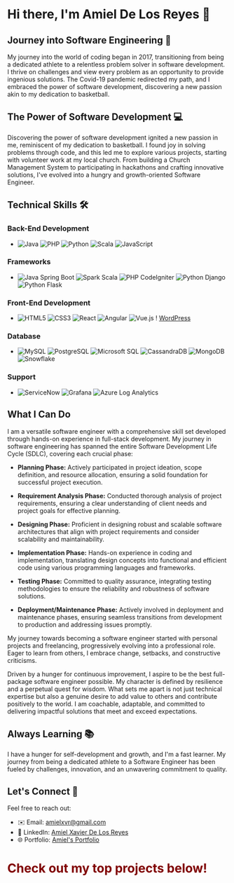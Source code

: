 # Hi there, I'm Amiel De Los Reyes 👋

## Journey into Software Engineering 🚀

My journey into the world of coding began in 2017, transitioning from being a dedicated athlete to a relentless problem solver in software development. I thrive on challenges and view every problem as an opportunity to provide ingenious solutions. The Covid-19 pandemic redirected my path, and I embraced the power of software development, discovering a new passion akin to my dedication to basketball.

## The Power of Software Development 💻

Discovering the power of software development ignited a new passion in me, reminiscent of my dedication to basketball. I found joy in solving problems through code, and this led me to explore various projects, starting with volunteer work at my local church. From building a Church Management System to participating in hackathons and crafting innovative solutions, I've evolved into a hungry and growth-oriented Software Engineer.

## Technical Skills 🛠️

### Back-End Development
- ![Java](https://img.shields.io/badge/Java-007396?style=for-the-badge&logo=java&logoColor=white) ![PHP](https://img.shields.io/badge/PHP-777BB4?style=for-the-badge&logo=php&logoColor=white) ![Python](https://img.shields.io/badge/Python-3776AB?style=for-the-badge&logo=python&logoColor=white) ![Scala](https://img.shields.io/badge/Scala-DC322F?style=for-the-badge&logo=scala&logoColor=white) ![JavaScript](https://img.shields.io/badge/JavaScript-F7DF1E?style=for-the-badge&logo=javascript&logoColor=black)

### Frameworks
- ![Java Spring Boot](https://img.shields.io/badge/Java_Spring_Boot-6DB33F?style=for-the-badge&logo=spring&logoColor=white) ![Spark Scala](https://img.shields.io/badge/Spark_Scala-E25A1C?style=for-the-badge&logo=apache-spark&logoColor=white) ![PHP CodeIgniter](https://img.shields.io/badge/PHP_CodeIgniter-EE4623?style=for-the-badge&logo=codeigniter&logoColor=white) ![Python Django](https://img.shields.io/badge/Python_Django-092E20?style=for-the-badge&logo=django&logoColor=white) ![Python Flask](https://img.shields.io/badge/Python_Flask-000000?style=for-the-badge&logo=flask&logoColor=white)

### Front-End Development
- ![HTML5](https://img.shields.io/badge/HTML5-E34F26?style=for-the-badge&logo=html5&logoColor=white) ![CSS3](https://img.shields.io/badge/CSS3-1572B6?style=for-the-badge&logo=css3&logoColor=white) ![React](https://img.shields.io/badge/React-61DAFB?style=for-the-badge&logo=react&logoColor=black) ![Angular](https://img.shields.io/badge/Angular-DD0031?style=for-the-badge&logo=angular&logoColor=white) ![Vue.js](https://img.shields.io/badge/Vue.js-4FC08D?style=for-the-badge&logo=vue.js&logoColor=white) ! [WordPress](https://img.shields.io/badge/WordPress-21759B?style=for-the-badge&logo=wordpress&logoColor=white)

### Database
- ![MySQL](https://img.shields.io/badge/MySQL-4479A1?style=for-the-badge&logo=mysql&logoColor=white) ![PostgreSQL](https://img.shields.io/badge/PostgreSQL-336791?style=for-the-badge&logo=postgresql&logoColor=white) ![Microsoft SQL](https://img.shields.io/badge/Microsoft_SQL-CC2927?style=for-the-badge&logo=microsoft-sql-server&logoColor=white) ![CassandraDB](https://img.shields.io/badge/CassandraDB-1287B1?style=for-the-badge&logo=apache-cassandra&logoColor=white) ![MongoDB](https://img.shields.io/badge/MongoDB-47A248?style=for-the-badge&logo=mongodb&logoColor=white) ![Snowflake](https://img.shields.io/badge/Snowflake-258BF9?style=for-the-badge&logo=snowflake&logoColor=white)

### Support
- ![ServiceNow](https://img.shields.io/badge/ServiceNow-000000?style=for-the-badge&logo=servicenow&logoColor=white) ![Grafana](https://img.shields.io/badge/Grafana-F46800?style=for-the-badge&logo=grafana&logoColor=white) ![Azure Log Analytics](https://img.shields.io/badge/Azure_Log_Analytics-0078D4?style=for-the-badge&logo=microsoft-azure&logoColor=white)


## What I Can Do

I am a versatile software engineer with a comprehensive skill set developed through hands-on experience in full-stack development. My journey in software engineering has spanned the entire Software Development Life Cycle (SDLC), covering each crucial phase:

- **Planning Phase:** Actively participated in project ideation, scope definition, and resource allocation, ensuring a solid foundation for successful project execution.

- **Requirement Analysis Phase:** Conducted thorough analysis of project requirements, ensuring a clear understanding of client needs and project goals for effective planning.

- **Designing Phase:** Proficient in designing robust and scalable software architectures that align with project requirements and consider scalability and maintainability.

- **Implementation Phase:** Hands-on experience in coding and implementation, translating design concepts into functional and efficient code using various programming languages and frameworks.

- **Testing Phase:** Committed to quality assurance, integrating testing methodologies to ensure the reliability and robustness of software solutions.

- **Deployment/Maintenance Phase:** Actively involved in deployment and maintenance phases, ensuring seamless transitions from development to production and addressing issues promptly.

My journey towards becoming a software engineer started with personal projects and freelancing, progressively evolving into a professional role. Eager to learn from others, I embrace change, setbacks, and constructive criticisms.

Driven by a hunger for continuous improvement, I aspire to be the best full-package software engineer possible. My character is defined by resilience and a perpetual quest for wisdom. What sets me apart is not just technical expertise but also a genuine desire to add value to others and contribute positively to the world. I am coachable, adaptable, and committed to delivering impactful solutions that meet and exceed expectations.

## Always Learning 📚

I have a hunger for self-development and growth, and I'm a fast learner. My journey from being a dedicated athlete to a Software Engineer has been fueled by challenges, innovation, and an unwavering commitment to quality.

## Let's Connect 🤝

Feel free to reach out:
- ✉️ Email: [amielxvr@gmail.com](mailto:amielxvr@gmail.com)
- 💼 LinkedIn: [Amiel Xavier De Los Reyes](https://www.linkedin.com/in/amiel-xavier-de-los-reyes-567096219/)
- 🌐 Portfolio: [Amiel's Portfolio](https://amiel-delosreyes-resume.netlify.app/)

<h1 style="color: maroon;">Check out my top projects below!</h1>

